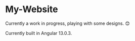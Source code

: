 # My-Website
Currently a work in progress, playing with some designs. 😊

Currently built in Angular 13.0.3.
